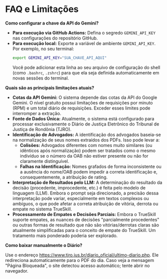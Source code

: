 # FAQ e Limitações

**Como configurar a chave da API do Gemini?**

-   **Para execução via GitHub Actions:** Defina o segredo `GEMINI_API_KEY` nas configurações do repositório GitHub.
-   **Para execução local:** Exporte a variável de ambiente `GEMINI_API_KEY`. Por exemplo, no seu terminal:
    ```bash
    export GEMINI_API_KEY="SUA_CHAVE_API_AQUI"
    ```
    Você pode adicionar esta linha ao seu arquivo de configuração do shell (como `.bashrc`, `.zshrc`) para que ela seja definida automaticamente em novas sessões do terminal.

**Quais são as principais limitações atuais?**

-   **Cotas da API Gemini:** O sistema depende das cotas da API do Google Gemini. O nível gratuito possui limitações de requisições por minuto (RPM) e um total diário de requisições. Exceder esses limites pode interromper a extração.
-   **Fonte de Dados Única:** Atualmente, o sistema está configurado para processar exclusivamente o Diário de Justiça Eletrônico do Tribunal de Justiça de Rondônia (TJRO).
-   **Identificação de Advogados:** A identificação dos advogados baseia-se na normalização de seus nomes extraídos dos PDFs. Isso pode levar a:
    *   **Colisões:** Advogados diferentes com nomes muito similares (ou idênticos após normalização) podem ser tratados como o mesmo indivíduo se o número da OAB não estiver presente ou não for claramente distinguível.
    *   **Falhas na Identificação:** Nomes grafados de forma inconsistente ou a ausência do nome/OAB podem impedir a correta identificação e, consequentemente, a atribuição de rating.
-   **Interpretação de Resultados pelo LLM:** A determinação do resultado da decisão (procedente, improcedente, etc.) é feita pelo modelo de linguagem (LLM). Embora o prompt seja direcionado, a precisão dessa interpretação pode variar, especialmente em textos complexos ou ambíguos, o que pode afetar a correta atribuição de vitória, derrota ou empate no sistema TrueSkill.
-   **Processamento de Empates e Decisões Parciais:** Embora o TrueSkill suporte empates, as nuances de decisões "parcialmente procedentes" ou outras formas de resultado que não são vitórias/derrotas claras são atualmente simplificadas para o conceito de empate do TrueSkill. Um tratamento mais ponderado poderia ser explorado.

**Como baixar manualmente o Diário?**

Use o endereço https://www.tjro.jus.br/diario_oficial/ultimo-diario.php. Ele redireciona automaticamente para o PDF do dia. Caso veja a mensagem "Página Bloqueada", o site detectou acesso automático; tente abrir no navegador.

